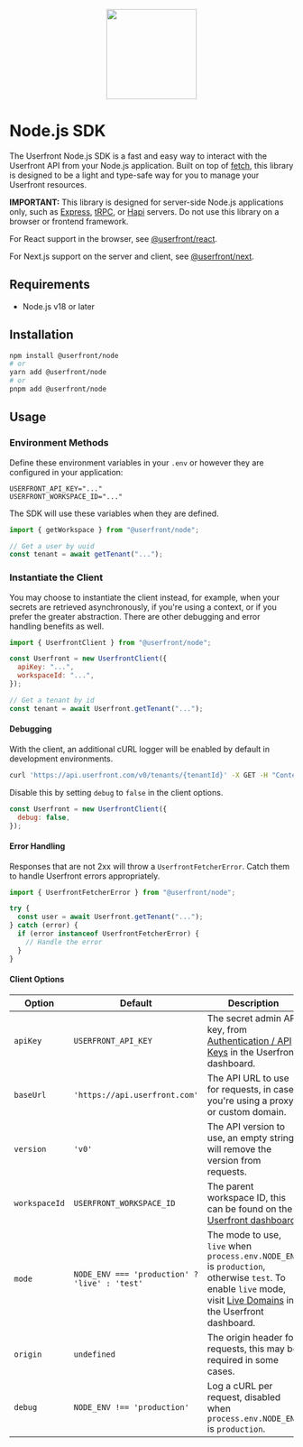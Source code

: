 <p align="center">
  <a href="https://userfront.com">
    <img src="https://assets-global.website-files.com/65c3b27b4fceddc2713783c4/662a75a7f589bed98febc570_Userfront%20Logo%20Two%20Tone%20White%20Text.png" width="160">
  </a>
</p>

# Node.js SDK

The Userfront Node.js SDK is a fast and easy way to interact with the Userfront API from your Node.js application. Built on top of [fetch](https://developer.mozilla.org/en-US/docs/Web/API/Fetch_API), this library is designed to be a light and type-safe way for you to manage your Userfront resources.

**IMPORTANT:** This library is designed for server-side Node.js applications only, such as [Express](https://expressjs.com/), [tRPC](https://trpc.io/), or [Hapi](https://hapi.dev/) servers. Do not use this library on a browser or frontend framework.

For React support in the browser, see [@userfront/react](https://www.npmjs.com/package/@userfront/react).

For Next.js support on the server and client, see [@userfront/next](https://www.npmjs.com/package/@userfront/next).

## Requirements

- Node.js v18 or later

## Installation

```sh
npm install @userfront/node
# or
yarn add @userfront/node
# or
pnpm add @userfront/node
```

## Usage

### Environment Methods

Define these environment variables in your `.env` or however they are configured in your application:

```
USERFRONT_API_KEY="..."
USERFRONT_WORKSPACE_ID="..."
```

The SDK will use these variables when they are defined.

```javascript
import { getWorkspace } from "@userfront/node";

// Get a user by uuid
const tenant = await getTenant("...");
```

### Instantiate the Client

You may choose to instantiate the client instead, for example, when your secrets are retrieved asynchronously, if you're using a context, or if you prefer the greater abstraction.
There are other debugging and error handling benefits as well.

```javascript
import { UserfrontClient } from "@userfront/node";

const Userfront = new UserfrontClient({
  apiKey: "...",
  workspaceId: "...",
});

// Get a tenant by id
const tenant = await Userfront.getTenant("...");
```

#### Debugging

With the client, an additional cURL logger will be enabled by default in development environments.

```sh
curl 'https://api.userfront.com/v0/tenants/{tenantId}' -X GET -H "Content-Type: application/json" -H "Authorization: Bearer uf_live_admin_wn9mwypn_59f60f53fa7cc018d8f93deceb0cc8e3" -H "X-Userfront-Node: v1.0.0"
```

Disable this by setting `debug` to `false` in the client options.

```javascript
const Userfront = new UserfrontClient({
  debug: false,
});
```

#### Error Handling

Responses that are not 2xx will throw a `UserfrontFetcherError`. Catch them to handle Userfront errors appropriately.

```javascript
import { UserfrontFetcherError } from "@userfront/node";

try {
  const user = await Userfront.getTenant("...");
} catch (error) {
  if (error instanceof UserfrontFetcherError) {
    // Handle the error
  }
}
```

#### Client Options

| Option        | Default                                       | Description                                                                                                                                                                                             |
| ------------- | --------------------------------------------- | ------------------------------------------------------------------------------------------------------------------------------------------------------------------------------------------------------- |
| `apiKey`      | `USERFRONT_API_KEY`                           | The secret admin API key, from [Authentication / API Keys](https://userfront.com/dashboard/api-keys) in the Userfront dashboard.                                                                        |
| `baseUrl`     | `'https://api.userfront.com'`                 | The API URL to use for requests, in case you're using a proxy or custom domain.                                                                                                                         |
| `version`     | `'v0'`                                        | The API version to use, an empty string will remove the version from requests.                                                                                                                          |
| `workspaceId` | `USERFRONT_WORKSPACE_ID`                      | The parent workspace ID, this can be found on the [Userfront dashboard](https://userfront.com/dashboard).                                                                                               |
| `mode`        | `NODE_ENV === 'production' ? 'live' : 'test'` | The mode to use, `live` when `process.env.NODE_ENV` is `production`, otherwise `test`. To enable `live` mode, visit [Live Domains](https://userfront.com/dashboard/domains) in the Userfront dashboard. |
| `origin`      | `undefined`                                   | The origin header for requests, this may be required in some cases.                                                                                                                                     |
| `debug`       | `NODE_ENV !== 'production'`                   | Log a cURL per request, disabled when `process.env.NODE_ENV` is `production`.                                                                                                                           |
